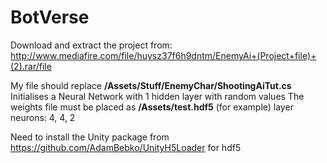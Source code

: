 # BotVerse
Download and extract the project from:
http://www.mediafire.com/file/huysz37f6h9dntm/EnemyAi+(Project+file)+(2).rar/file

My file should replace **/Assets/Stuff/EnemyChar/ShootingAiTut.cs**
Initialises a Neural Network with 1 hidden layer with random values
The weights file must be placed as **/Assets/test.hdf5** (for example)
layer neurons: 4, 4, 2

Need to install the Unity package from https://github.com/AdamBebko/UnityH5Loader for hdf5

